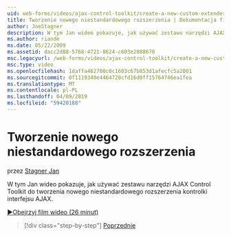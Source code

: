 ```yaml
---
uid: web-forms/videos/ajax-control-toolkit/create-a-new-custom-extender
title: Tworzenie nowego niestandardowego rozszerzenia | Dokumentacja firmy Microsoft
author: JoeStagner
description: W tym Jan wideo pokazuje, jak używać zestawu narzędzi AJAX Control Toolkit do tworzenia nowego niestandardowego rozszerzenia kontrolki interfejsu AJAX.
ms.author: riande
ms.date: 05/22/2009
ms.assetid: dacc2d88-5768-4721-8624-c603e2088670
msc.legacyurl: /web-forms/videos/ajax-control-toolkit/create-a-new-custom-extender
msc.type: video
ms.openlocfilehash: 1daffa462700c0c1603c67b853d1afecfc5a2001
ms.sourcegitcommit: 0f1119340e4464720cfd16d0ff15764746ea1fea
ms.translationtype: MT
ms.contentlocale: pl-PL
ms.lasthandoff: 04/09/2019
ms.locfileid: "59420188"
---
```

# <a name="create-a-new-custom-extender"></a>Tworzenie nowego niestandardowego rozszerzenia

przez [Stagner Jan](https://github.com/JoeStagner)

W tym Jan wideo pokazuje, jak używać zestawu narzędzi AJAX Control Toolkit do tworzenia nowego niestandardowego rozszerzenia kontrolki interfejsu AJAX.

[&#9654;Obejrzyj film wideo (26 minut)](https://channel9.msdn.com/Blogs/ASP-NET-Site-Videos/create-a-new-custom-extender)

> [!div class="step-by-step"]
> [Poprzednie](editor-control-custom.md)
